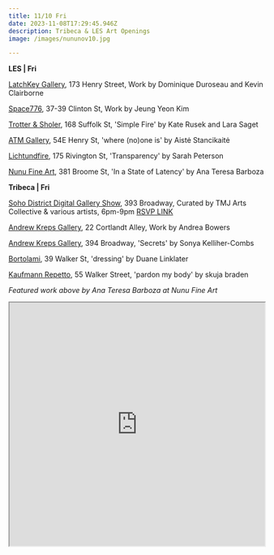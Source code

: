```yaml
---
title: 11/10 Fri
date: 2023-11-08T17:29:45.946Z
description: Tribeca & LES Art Openings
image: /images/nununov10.jpg

---
```

**L﻿ES | Fri**

[LatchKey Gallery](https://www.latchkey-gallery.com/), 173 Henry Street, Work by Dominique Duroseau and Kevin Clairborne

[Space776](https://www.space776.com/), 37-39 Clinton St, Work by Jeung Yeon Kim

[Trotter & Sholer](https://trotterandsholer.com/exhibitions/31-simple-fire-lara-saget-and-kate-rusek/overview/), 168 Suffolk St, 'Simple Fire' by Kate Rusek and Lara Saget

[ATM Gallery](http://atmgallery.nyc), 54E Henry St, 'where (no)one is' by Aistė Stancikaitė

[Lichtundfire](https://www.lichtundfire.com/), 175 Rivington St, 'Transparency' by Sarah Peterson

[Nunu Fine Art](https://www.nunufineart.com/in-a-state-of-latency), 381 Broome St, 'In a State of Latency' by Ana Teresa Barboza

**Tribeca | Fri**

[Soho District Digital Gallery Show](https://www.instagram.com/tmjartscollective), 393 Broadway, Curated by TMJ Arts Collective & various artists, 6pm-9pm [RSVP LINK](https://www.eventbrite.com/e/soho-district-digital-gallery-show-tickets-722274651927?aff=ebdssbdestsearch)

[Andrew Kreps Gallery](http://www.andrewkreps.com/exhibitions/andrea-bowers6), 22 Cortlandt Alley, Work by Andrea Bowers

[Andrew Kreps Gallery](http://www.andrewkreps.com/exhibitions/sonya-kelliher-combs), 394 Broadway, 'Secrets' by Sonya Kelliher-Combs

[Bortolami](https://www.bortolamigallery.com/exhibitions/dressing), 39 Walker St, 'dressing' by Duane Linklater

[Kaufmann Repetto](https://kaufmannrepetto.com/exhibition/pardon-my-body/), 55 Walker Street, 'pardon my body' by skuja braden

*F﻿eatured work above by Ana Teresa Barboza at Nunu Fine Art*

<iframe src="https://www.google.com/maps/d/u/1/embed?mid=1l-UjSo7llomPCV9ohYA32_2HR61-szo&ehbc=2E312F" width="100%" height="480"></iframe>